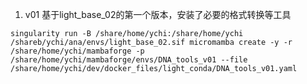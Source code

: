 1. v01 基于light_base_02的第一个版本，安装了必要的格式转换等工具
```
singularity run -B /share/home/ychi:/share/home/ychi /shareb/ychi/ana/envs/light_base_02.sif micromamba create -y -r /share/home/ychi/mambaforge -p /share/home/ychi/mambaforge/envs/DNA_tools_v01 --file /share/home/ychi/dev/docker_files/light_conda/DNA_tools_v01.yaml
```
